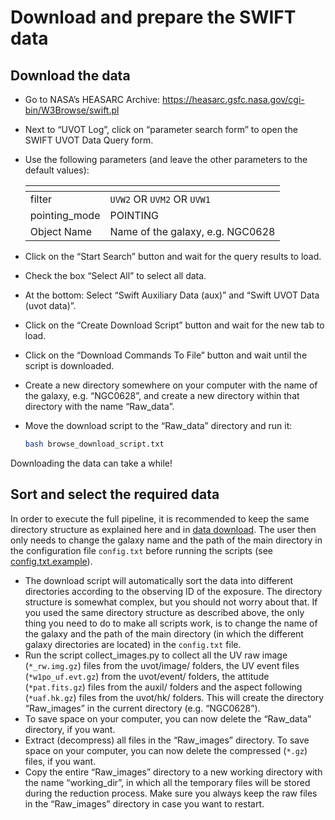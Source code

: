 # Download and prepare the SWIFT data

## Download the data

- Go to NASA’s HEASARC Archive: <https://heasarc.gsfc.nasa.gov/cgi-bin/W3Browse/swift.pl>
- Next to “UVOT Log”, click on “parameter search form” to open the SWIFT UVOT Data Query form.
- Use the following parameters (and leave the other parameters to the default values):

    |<!-- -->  | <!-- -->                              |
    | ------------  | -------------                    |
    | filter        | `UVW2` OR `UVM2` OR `UVW1`       |
    | pointing_mode | POINTING                         |
    | Object Name   | Name of the galaxy, e.g. NGC0628 |

- Click on the “Start Search” button and wait for the query results to load.
- Check the box “Select All” to select all data.
- At the bottom: Select “Swift Auxiliary Data (aux)” and “Swift UVOT Data (uvot data)”.
- Click on the “Create Download Script” button and wait for the new tab to load.
- Click on the “Download Commands To File” button and wait until the script is downloaded.
- Create a new directory somewhere on your computer with the name of the galaxy, e.g. “NGC0628”, and create a new directory within that directory with the name “Raw_data”.
- Move the download script to the “Raw_data” directory and run it:

    ```sh
    bash browse_download_script.txt
    ```

Downloading the data can take a while!

## Sort and select the required data

In order to execute the full pipeline, it is recommended to keep the same directory structure as explained here and in [data download](download_data.md). The user then only needs to change the galaxy name and the path of the main directory in the configuration file `config.txt` before running the scripts (see <a href="https://github.com/spacetelescope/DRESSCode/blob/main/config.txt.example" target="_blank">config.txt.example</a>).

- The download script will automatically sort the data into different directories according to the observing ID of the exposure. The directory structure is somewhat complex, but you should not worry about that. If you used the same directory structure as described above, the only thing you need to do to make all scripts work, is to change the name of the galaxy and the path of the main directory (in which the different galaxy directories are located) in the `config.txt` file.
- Run the script collect_images.py to collect all the UV raw image (`*_rw.img.gz`) files from the uvot/image/ folders, the UV event files (`*w1po_uf.evt.gz`) from the uvot/event/ folders, the attitude (`*pat.fits.gz`) files from the auxil/ folders and the aspect following (`*uaf.hk.gz`) files from the uvot/hk/ folders. This will create the directory “Raw_images” in the current directory (e.g. “NGC0628”).
- To save space on your computer, you can now delete the “Raw_data” directory, if you want.
- Extract (decompress) all files in the “Raw_images” directory. To save space on your computer, you can now delete the compressed (`*.gz`) files, if you want.
- Copy the entire “Raw_images” directory to a new working directory with the name “working_dir”, in which all the temporary files will be stored during the reduction process. Make sure you always keep the raw files in the “Raw_images” directory in case you want to restart.

